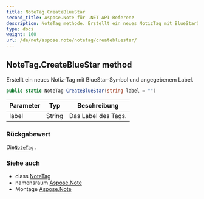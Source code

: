 ```yaml
---
title: NoteTag.CreateBlueStar
second_title: Aspose.Note für .NET-API-Referenz
description: NoteTag methode. Erstellt ein neues NotizTag mit BlueStarSymbol und angegebenem Label.
type: docs
weight: 160
url: /de/net/aspose.note/notetag/createbluestar/
---
```

## NoteTag.CreateBlueStar method

Erstellt ein neues Notiz-Tag mit BlueStar-Symbol und angegebenem Label.

```csharp
public static NoteTag CreateBlueStar(string label = "")
```

| Parameter | Typ | Beschreibung |
| --- | --- | --- |
| label | String | Das Label des Tags. |

### Rückgabewert

Die[`NoteTag`](../) .

### Siehe auch

* class [NoteTag](../)
* namensraum [Aspose.Note](../../notetag/)
* Montage [Aspose.Note](../../../)


